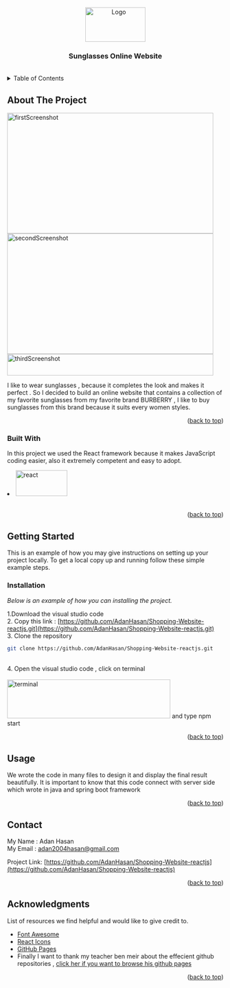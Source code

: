 

<a name="readme-top"></a>

<!-- PROJECT LOGO -->
<br />
<div align="center">
    <img src="../images/finallogo.jpg" alt="Logo" width="140" height="80">


<h3 align="center">Sunglasses Online Website</h3>

</div><br>


<!-- TABLE OF CONTENTS -->
<details>
  <summary>Table of Contents</summary>
  <ol>
    <li>
      <a href="#about-the-project">About The Project</a>
      <ul>
        <li><a href="#built-with">Built With</a></li>
      </ul>
    </li>
    <li>
      <a href="#getting-started">Getting Started</a>
      <ul>
        <li><a href="#installation">Installation</a></li>
      </ul>
    </li>
    <li><a href="#usage">Usage</a></li>
    <li><a href="#contact">Contact</a></li>
    <li><a href="#acknowledgments">Acknowledgments</a></li>
  </ol>
</details>



<!-- ABOUT THE PROJECT -->
## About The Project

<div>
    <img src="../images/firstHomePage.jpg" alt="firstScreenshot" width="480" height="280"><br>
    <img src="../images/secondHomePage.jpg" alt="secondScreenshot" width="480" height="280"><br>
    <img src="../images/thirdHomePage.jpg" alt="thirdScreenshot" width="480" height="50"><br>

</div>

I like to wear sunglasses , because it  completes the look and makes it perfect . So I decided to build an online website that contains a collection of my favorite sunglasses from my favorite brand BURBERRY 
, I like to buy sunglasses from  this brand because it suits every women styles. 

<p align="right">(<a href="#readme-top">back to top</a>)</p>



### Built With
In this project we used the React framework because it makes JavaScript coding easier, also it extremely competent and easy to adopt.
<br>

<div>
  <li>  <img src="https://img.shields.io/badge/React-20232A?style=for-the-badge&logo=react&logoColor=61DAFB" alt="react" width="120" height="60"></li></div>
<br>



<p align="right">(<a href="#readme-top">back to top</a>)</p>



<!-- GETTING STARTED -->
## Getting Started

This is an example of how you may give instructions on setting up your project locally.
To get a local copy up and running follow these simple example steps.



### Installation

_Below is an example of how you can installing the project._



1.Download the visual studio code <br>
2. Copy this link : [https://github.com/AdanHasan/Shopping-Website-reactjs.git](https://github.com/AdanHasan/Shopping-Website-reactjs.git)<br>
3. Clone the repository 
   ```sh
   git clone https://github.com/AdanHasan/Shopping-Website-reactjs.git
   ```
   <br>
4. Open the visual studio code , click on terminal <br><br>
<img src="../images/terminal.png" alt="terminal" width="380" height="90"></img>
   and type npm start

<p align="right">(<a href="#readme-top">back to top</a>)</p>



<!-- USAGE EXAMPLES -->
## Usage

We wrote the code in many files to design it and display the final result beautifully. It is important to know that this code connect with server side which wrote in java and spring boot framework 

<p align="right">(<a href="#readme-top">back to top</a>)</p>







<!-- CONTACT -->
## Contact

My Name : Adan Hasan <br>
My Email : adan2004hasan@gmail.com

Project Link: [https://github.com/AdanHasan/Shopping-Website-reactjs](https://github.com/AdanHasan/Shopping-Website-reactjs)

<p align="right">(<a href="#readme-top">back to top</a>)</p>



<!-- ACKNOWLEDGMENTS -->
## Acknowledgments

 List of resources we find helpful and would like to give credit to. 

* [Font Awesome](https://fontawesome.com)
* [React Icons](https://react-icons.github.io/react-icons/search)
* [GitHub Pages](https://pages.github.com)
* Finally I want to thank my teacher ben meir about the effecient github repositories , [click her if you want to browse his github pages](https://github.com/benmeirr)


<p align="right">(<a href="#readme-top">back to top</a>)</p>




